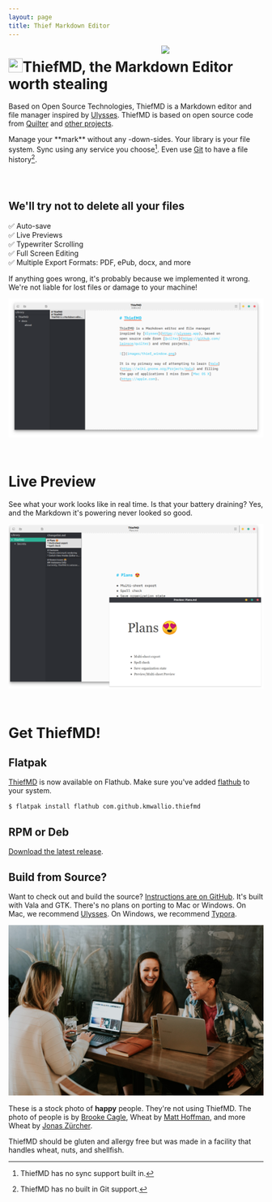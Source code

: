 ```yaml
---
layout: page
title: Thief Markdown Editor
---
```


<img src="/images/thief_library.png" style="float: right; width: 40%" />

# <img src="/images/thiefmd_64.png" style="float: left; height: 1em; width: 1em;" /> ThiefMD, the Markdown Editor worth stealing

Based on Open Source Technologies, ThiefMD is a Markdown editor and file manager inspired by [Ulysses](https://ulysses.app). ThiefMD is based on open source code from [Quilter](https://github.com/lainsce/quilter) and [other projects](/about#credit).

Manage your <span class="pun">\*\*mark\*\*</span> without any <span class="ny">\-down\-</span>sides. Your library is your file system. Sync using any service you choose[^no-file-sync]. Even use [Git](https://git-scm.com/) to have a file history[^no-git].

[^no-file-sync]: ThiefMD has no sync support built in.
[^no-git]: ThiefMD has no built in Git support.

<div style="clear:both; width:100%; height: 2em;"></div>

## We'll try not to delete all your files

✅ Auto-save  
✅ Live Previews  
✅ Typewriter Scrolling  
✅ Full Screen Editing  
✅ Multiple Export Formats: PDF, ePub, docx, and more

If anything goes wrong, it's probably because we implemented it wrong.  We're not liable for lost files or damage to your machine!

<div style="clear: both; background-image: url(images/matt-hoffman-wheat.jpg); background-size: cover;"><img src="images/thief_window.png" /></div>

<div style="clear:both; width:100%; height: 2em;"></div>

# Live Preview

See what your work looks like in real time. Is that your battery draining? Yes, and the Markdown it's powering never looked so good.

<div style="clear: both; background-image: url(images/jonas-zurcher-wheat.jpg); background-size: cover;"><img src="images/preview.png" /></div>

<div style="clear:both; width:100%; height: 2em;"></div>

# Get ThiefMD!

## Flatpak

[ThiefMD](https://flathub.org/apps/details/com.github.kmwallio.thiefmd) is now available on Flathub. Make sure you've added [flathub](https://flatpak.org/setup) to your system.

```bash
$ flatpak install flathub com.github.kmwallio.thiefmd
```

## RPM or Deb

[Download the latest release](https://github.com/kmwallio/ThiefMD/releases).

## Build from Source?

Want to check out and build the source? [Instructions are on GitHub](https://github.com/kmwallio/ThiefMD#dependencies). It's built with Vala and GTK. There's no plans on porting to Mac or Windows. On Mac, we recommend [Ulysses](https://ulysses.app). On Windows, we recommend [Typora](https://typora.io).

<img src="images/brooke-cagle-happy-people.jpg" />

These is a stock photo of **happy** people.  They're not using ThiefMD. The photo of people is by [Brooke Cagle](https://unsplash.com/@brookecagle), Wheat by [Matt Hoffman](https://unsplash.com/@__matthoffman__), and more Wheat by [Jonas Zürcher](https://unsplash.com/@tsueri).

ThiefMD should be gluten and allergy free but was made in a facility that handles wheat, nuts, and shellfish.
